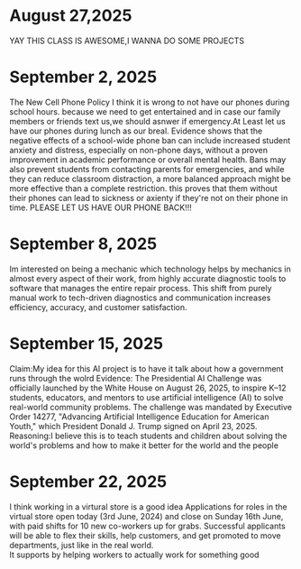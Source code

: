 # August 27,2025
YAY THIS CLASS IS AWESOME,I WANNA DO SOME PROJECTS
# September 2, 2025
The New Cell Phone Policy
I think it is wrong to not have our phones during school hours. because we need to get entertained and in case our family members or friends text us,we should asnwer if emergency.At Least let us have our phones during lunch as our breal.
Evidence shows that the negative effects of a school-wide phone ban can include increased student anxiety and distress, especially on non-phone days, without a proven improvement in academic performance or overall mental health. Bans may also prevent students from contacting parents for emergencies, and while they can reduce classroom distraction, a more balanced approach might be more effective than a complete restriction.
this proves that them without their phones can lead to sickness or axienty if they're not on their phone in time. 
PLEASE LET US HAVE OUR PHONE BACK!!!
# September 8, 2025
Im interested on being a mechanic which technology helps by mechanics in almost every aspect of their work, from highly accurate diagnostic tools to software that manages the entire repair process. This shift from purely manual work to tech-driven diagnostics and communication increases efficiency, accuracy, and customer satisfaction. 
# September 15, 2025
Claim:My idea for this AI project is to have it talk about how a government runs through the wolrd
Evidence:
The Presidential AI Challenge was officially launched by the White House on August 26, 2025, to inspire K–12 students, educators, and mentors to use artificial intelligence (AI) to solve real-world community problems. The challenge was mandated by Executive Order 14277, "Advancing Artificial Intelligence Education for American Youth," which President Donald J. Trump signed on April 23, 2025. 
Reasoning:I believe this is to teach students and children about solving the world's problems and how to make it better for the world and the people
# September 22, 2025
I think working in a virtural store is a good idea
Applications for roles in the virtual store open today (3rd June, 2024) and close on Sunday 16th June, with paid shifts for 10 new co-workers up for grabs. Successful applicants will be able to flex their skills, help customers, and get promoted to move departments, just like in the real world.   
It supports by helping workers to actually work for something good
